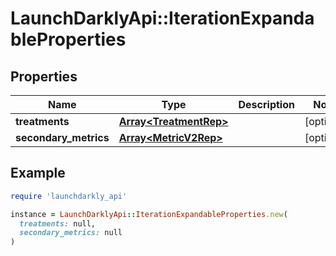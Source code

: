 # LaunchDarklyApi::IterationExpandableProperties

## Properties

| Name | Type | Description | Notes |
| ---- | ---- | ----------- | ----- |
| **treatments** | [**Array&lt;TreatmentRep&gt;**](TreatmentRep.md) |  | [optional] |
| **secondary_metrics** | [**Array&lt;MetricV2Rep&gt;**](MetricV2Rep.md) |  | [optional] |

## Example

```ruby
require 'launchdarkly_api'

instance = LaunchDarklyApi::IterationExpandableProperties.new(
  treatments: null,
  secondary_metrics: null
)
```

